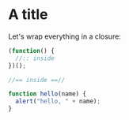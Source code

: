 # A title

Let's wrap everything in a closure:

```js
(function() {
  //:: inside
})();
```

```js
//== inside ==//

function hello(name) {
  alert("hello, " + name);
}
```
